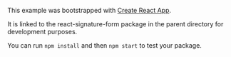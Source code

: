 This example was bootstrapped with [Create React App](https://github.com/facebook/create-react-app).

It is linked to the react-signature-form package in the parent directory for development purposes.

You can run `npm install` and then `npm start` to test your package.
